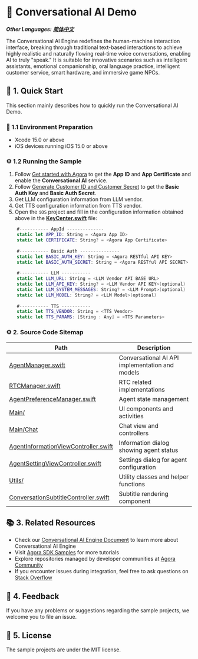 # 🌟 Conversational AI Demo

*__Other Languages:__  [__简体中文__](README.zh.md)*

The Conversational AI Engine redefines the human-machine interaction interface, breaking through traditional text-based interactions to achieve highly realistic and naturally flowing real-time voice conversations, enabling AI to truly "speak." It is suitable for innovative scenarios such as intelligent assistants, emotional companionship, oral language practice, intelligent customer service, smart hardware, and immersive game NPCs.

## 🚀 1. Quick Start

This section mainly describes how to quickly run the Conversational AI Demo.

### 📱 1.1 Environment Preparation

- Xcode 15.0 or above
- iOS devices running iOS 15.0 or above

### ⚙️ 1.2 Running the Sample

1. Follow [Get started with Agora](https://docs-preview.agora.io/en/conversational-ai/get-started/manage-agora-account) to get the **App ID** and **App Certificate** and enable the **Conversational AI** service.
2. Follow [Generate Customer ID and Customer Secret](https://docs.agora.io/en/conversational-ai/rest-api/restful-authentication#generate-customer-id-and-customer-secret) to get the **Basic Auth Key** and **Basic Auth Secret**.
3. Get LLM configuration information from LLM vendor.
4. Get TTS configuration information from TTS vendor.
5. Open the `iOS` project and fill in the configuration information obtained above in the [**KeyCenter.swift**](../KeyCenter.swift) file:

```Swift
    #----------- AppId --------------
    static let APP_ID: String = <Agora App ID>
    static let CERTIFICATE: String? = <Agora App Certificate>
  
    #----------- Basic Auth ---------------
    static let BASIC_AUTH_KEY: String = <Agora RESTful API KEY>
    static let BASIC_AUTH_SECRET: String = <Agora RESTful API SECRET>
  
    #----------- LLM -----------
    static let LLM_URL: String = <LLM Vendor API BASE URL>
    static let LLM_API_KEY: String? = <LLM Vendor API KEY>(optional)
    static let LLM_SYSTEM_MESSAGES: String? = <LLM Prompt>(optional)
    static let LLM_MODEL: String? = <LLM Model>(optional)
  
    #----------- TTS -----------
    static let TTS_VENDOR: String = <TTS Vendor>
    static let TTS_PARAMS: [String : Any] = <TTS Parameters>
```

### ⚙️ 2. Source Code Sitemap

| Path                                                                                                                           | Description                                     |
| ------------------------------------------------------------------------------------------------------------------------------ | ----------------------------------------------- |
| [AgentManager.swift](iOS/Scenes/VoiceAgent/VoiceAgent/Classes/Manager/AgentManager.swift)                                         | Conversational AI API implementation and models |
| [RTCManager.swift](iOS/Scenes/VoiceAgent/VoiceAgent/Classes/Manager/RTCManager.swift)                                             | RTC related implementations                     |
| [AgentPreferenceManager.swift](iOS/Scenes/VoiceAgent/VoiceAgent/Classes/Manager/AgentPreferenceManager.swift)                     | Agent state management                          |
| [Main/](iOS/Scenes/VoiceAgent/VoiceAgent/Classes/Main)                                                                            | UI components and activities                    |
| [Main/Chat](iOS/Scenes/VoiceAgent/VoiceAgent/Classes/Main/Chat)                                                                   | Chat view and controllers                       |
| [AgentInformationViewController.swift](Scenes/VoiceAgent/VoiceAgent/Classes/Main/Setting/VC/AgentInformationViewController.swift) | Information dialog showing agent status         |
| [AgentSettingViewController.swift](iOS/Scenes/VoiceAgent/VoiceAgent/Classes/Main/Setting/VC/AgentSettingViewController.swift)     | Settings dialog for agent configuration         |
| [Utils/](iOS/Scenes/VoiceAgent/VoiceAgent/Classes/Utils)                                                                          | Utility classes and helper functions            |
| [ConversationSubtitleController.swift](iOS/Scenes/VoiceAgent/VoiceAgent/Classes/Utils/ConversationSubtitleController.swift)       | Subtitle rendering component                    |

## 📚 3. Related Resources

- Check our [Conversational AI Engine Document](https://docs.agora.io/en/conversational-ai/overview/product-overview) to learn more about Conversational AI Engine
- Visit [Agora SDK Samples](https://github.com/AgoraIO) for more tutorials
- Explore repositories managed by developer communities at [Agora Community](https://github.com/AgoraIO-Community)
- If you encounter issues during integration, feel free to ask questions on [Stack Overflow](https://stackoverflow.com/questions/tagged/agora.io)

## 💬 4. Feedback

If you have any problems or suggestions regarding the sample projects, we welcome you to file an issue.

## 📜 5. License

The sample projects are under the MIT license.

